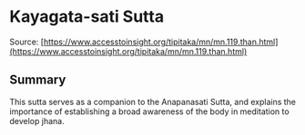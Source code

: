 # Kayagata-sati Sutta



Source: [https://www.accesstoinsight.org/tipitaka/mn/mn.119.than.html](https://www.accesstoinsight.org/tipitaka/mn/mn.119.than.html)



## Summary

This sutta serves as a companion to the Anapanasati Sutta, and explains the importance of establishing a broad awareness of the body in meditation to develop jhana.